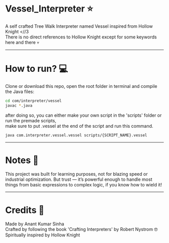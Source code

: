 # Vessel_Interpreter ⭐ <br>
A self crafted Tree Walk Interpreter named Vessel inspired from Hollow Knight <//3 <br>
There is no direct references to Hollow Knight except for some keywords here and there 💀 <br>

---

# How to run? 💻 <br>
Clone or download this repo, open the root folder in terminal and compile the Java files:

```bash
cd com/interpreter/vessel
javac *.java
```

after doing so, you can either make your own script in the 'scripts' folder or run the premade scripts, <br>
make sure to put .vessel at the end of the script and run this command.

```bash
java com.interpreter.vessel.vessel scripts/{SCRIPT_NAME}.vessel
```

---

# Notes 📍 <br>
This project was built for learning purposes, not for blazing speed or industrial optimization.
But trust — it’s powerful enough to handle most things from basic expressions to complex logic,
if you know how to wield it! 

---

# Credits 🧶 <br>
Made by Anant Kumar Sinha <br>
Crafted by following the book 'Crafting Interpreters' by Robert Nystrom 🤓<br>
Spiritually inspired by Hollow Knight <br>
